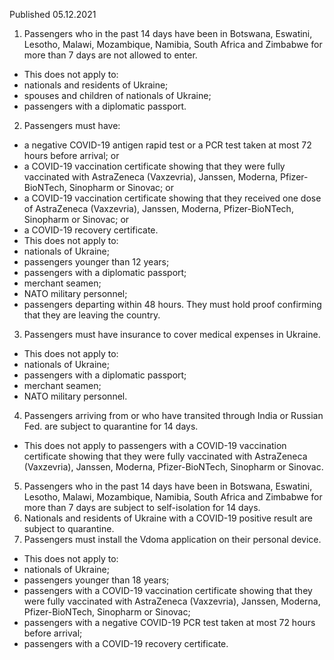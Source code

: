 Published 05.12.2021
1. Passengers who in the past 14 days have been in Botswana, Eswatini, Lesotho, Malawi, Mozambique, Namibia, South Africa and Zimbabwe for more than 7 days are not allowed to enter.
- This does not apply to:
- nationals and residents of Ukraine;
- spouses and children of nationals of Ukraine;
- passengers with a diplomatic passport.
2. Passengers must have:
- a negative COVID-19 antigen rapid test or a PCR test taken at most 72 hours before arrival; or
- a COVID-19 vaccination certificate showing that they were fully vaccinated with AstraZeneca (Vaxzevria), Janssen, Moderna, Pfizer-BioNTech, Sinopharm or Sinovac; or
- a COVID-19 vaccination certificate showing that they received one dose of AstraZeneca (Vaxzevria), Janssen, Moderna, Pfizer-BioNTech, Sinopharm or Sinovac; or
- a COVID-19 recovery certificate.
- This does not apply to:
- nationals of Ukraine;
- passengers younger than 12 years;
- passengers with a diplomatic passport;
- merchant seamen;
- NATO military personnel;
- passengers departing within 48 hours. They must hold proof confirming that they are leaving the country.
3. Passengers must have insurance to cover medical expenses in Ukraine.
- This does not apply to:
- nationals of Ukraine;
- passengers with a diplomatic passport;
- merchant seamen;
- NATO military personnel.
4. Passengers arriving from or who have transited through India or Russian Fed. are subject to quarantine for 14 days.
- This does not apply to passengers with a COVID-19 vaccination certificate showing that they were fully vaccinated with AstraZeneca (Vaxzevria), Janssen, Moderna, Pfizer-BioNTech, Sinopharm or Sinovac.
5. Passengers who in the past 14 days have been in Botswana, Eswatini, Lesotho, Malawi, Mozambique, Namibia, South Africa and Zimbabwe for more than 7 days are subject to self-isolation for 14 days.
6. Nationals and residents of Ukraine with a COVID-19 positive result are subject to quarantine.
7. Passengers must install the Vdoma application on their personal device.
- This does not apply to:
- nationals of Ukraine;
- passengers younger than 18 years;
- passengers with a COVID-19 vaccination certificate showing that they were fully vaccinated with AstraZeneca (Vaxzevria), Janssen, Moderna, Pfizer-BioNTech, Sinopharm or Sinovac;
- passengers with a negative COVID-19 PCR test taken at most 72 hours before arrival;
- passengers with a COVID-19 recovery certificate.